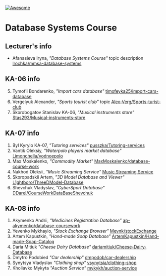 [![Awesome][icon-awesome]][awesome]

# Database Systems Course  

## Lecturer's info  

- Afanasieva Iryna, *"Database Systems Course"* topic description [lrochka/mmsa-database-systems](https://github.com/lrochka/mmsa-database-systems)

## KA-06 info

5. Tymofii Bondarenko, *"Import cars database"* [timofeyka25/import-cars-database](https://github.com/timofeyka25/import-cars-database)
7. Vergelyuk Alexander, *"Sports tourist club"* topic [Alex-Verg/Sports-turist-club](https://github.com/Alex-Verg/Sports-turist-club)
23. Skorobogatov Stanislav KA-06, *"Musical instruments store"* [Stas293/Musical-instruments-store](https://github.com/Stas293/Musical-instruments-store)

## KA-07 info
1. Byl Kyrylo KA-07, *"Tutoring services"* [pusszka/Tutoring-services](https://github.com/pusszka/Tutoring-services)
2. Vantik Oleksiy, *"Waterpolo players market database"* [Limonchella/vodnoepolo](https://github.com/Limonchella/vodnoepolo)
14. Max Moskalenko, *"Commodity Market"* [MaxMoskalenko/database-course-work](https://github.com/MaxMoskalenko/database-course-work)
15. Nakhod Oleksii, *"Music Streaming Service"* [Music Streaming Service](https://github.com/Wartexnik/music-streaming-service)
23. Skoropadskii Artem, *"3D Model Database and Viewer"* [L1ghtboro/ThreeDModel-Database](https://github.com/L1ghtboro/ThreeDModel-Database)
29. Shevchuk Vladyslav, *"CyberSport Database"* [DDarel/CourseWorkDataBaseShevchuk](https://github.com/DDarel/CourseWorkDataBaseShevchuk)

## KA-08 info

1. Akymenko Andrii, *"Medicines Registration Database"* [ap-akymenko/database-coursework](https://github.com/ap-akymenko/database-coursework)
7. Yevenko Mykhaylo, *"Stock Exchange Browser"* [Mevnk/stockExchange](https://github.com/Mevnk/stockExchange)
9. Artem Kapustkin, *"Hand-made Soap Database"* [ArtemKapustkin/Hand-made-Soap-Catalog](https://github.com/ArtemKapustkin/Hand-made-Soap-Catalog)
12. Daria Mitiuk *"Cheese Dairy Database"* [dariamitiuk/Cheese-Dairy-Database](https://github.com/dariamitiuk/Cheese-Dairy-Database)
16. Dmytro Podobied *"Car dealership"* [dmpodob/car-dealership](https://github.com/dmpodob/car-dealership)
18. Synytsya Vladyslav *"Clothing shop"* [vsynytsia/clothing-shop](https://github.com/vsynytsia/clothing-shop)
22. Kholiavko Mykyta *"Auction Service"* [mykykh/auction-service](https://github.com/mykykh/auction-service.git)

[icon-awesome]: https://cdn.rawgit.com/sindresorhus/awesome/d7305f38d29fed78fa85652e3a63e154dd8e8829/media/badge.svg
[awesome]: https://github.com/sindresorhus/awesome

